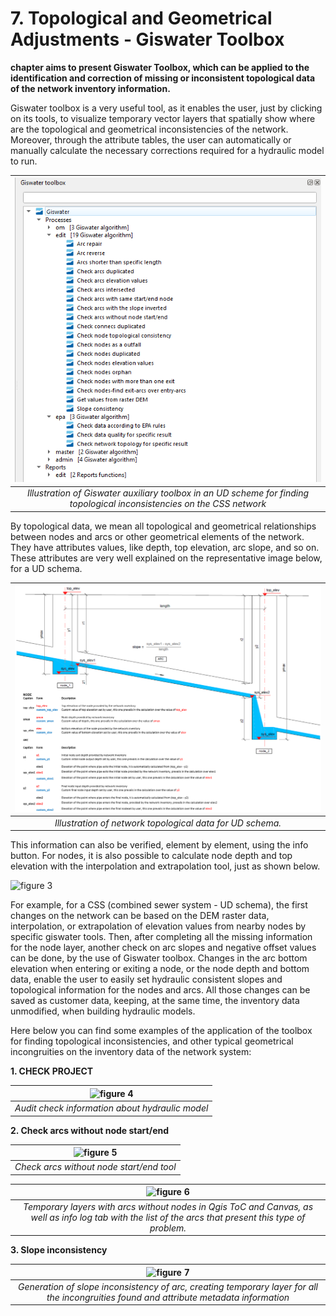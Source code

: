# **7. Topological and Geometrical Adjustments - Giswater Toolbox**
**chapter aims to present Giswater Toolbox, which can be applied to the identification and correction of missing or inconsistent topological data of the network inventory information.**

Giswater toolbox is a very useful tool,  as it enables the user, just by clicking on its tools, to visualize temporary vector layers that spatially show where are the topological and geometrical inconsistencies of the network. Moreover, through the attribute tables, the user can automatically or manually calculate the necessary corrections required for a hydraulic model to run.

| ![figure 1](images\figure1_toolbox.png) |
|:------------------------------------------------------------------:|
| *Illustration of Giswater auxiliary toolbox in an UD scheme for finding topological inconsistencies on the CSS network*|

By topological data, we mean all topological and geometrical relationships between nodes and arcs or other geometrical elements of the network. They have attributes values, like depth, top elevation, arc slope, and so on. These attributes are very well explained on the representative image below, for a UD schema.

| ![figure 2](images\figure2_attributes.png) |
|:------------------------------------------------------------------:|
| *Illustration of network topological data for UD schema.*|

This information can also be verified, element by element, using the info button. For nodes, it is also possible to calculate node depth and top elevation with the interpolation and extrapolation tool, just as shown below.

![figure 3](images\figure3_dialog.avif)

For example, for a CSS (combined sewer system - UD schema), the first changes on the network can be based on the DEM raster data, interpolation, or extrapolation of elevation values from nearby nodes by specific giswater tools. Then, after completing all the missing information for the node layer, another check on arc slopes and negative offset values can be done, by the use of Giswater toolbox. Changes in the arc bottom elevation when entering or exiting a node, or the node depth and bottom data, enable the user to easily set hydraulic consistent slopes and topological information for the nodes and arcs. All those changes can be saved as customer data, keeping, at  the same time, the inventory data unmodified, when building hydraulic models.

Here below you can find some examples of the application of the toolbox for finding topological inconsistencies, and other typical geometrical incongruities on the inventory data of the network system:

**1. CHECK PROJECT**

| ![figure 4](images\figure4_project.avif) |
|:------------------------------------------------------------------:|
| *Audit check information about hydraulic model*|

**2. Check arcs without node start/end**

| ![figure 5](images\figure5_arcs.avif) |
|:------------------------------------------------------------------:|
| *Check arcs without node start/end tool*|

| ![figure 6](images\figure6_layers.avif) |
|:------------------------------------------------------------------:|
| *Temporary layers with arcs without nodes in Qgis ToC and Canvas, as well as info log tab with the list of the arcs that present this type of problem.*|

**3. Slope inconsistency**

| ![figure 7](images\figure7_slope.avif) |
|:------------------------------------------------------------------:|
| *Generation of slope inconsistency of arc, creating temporary layer for all the incongruities found and attribute metadata information*|
